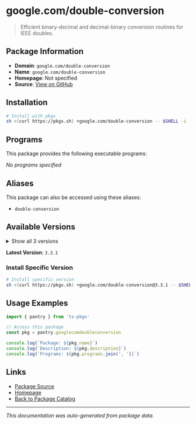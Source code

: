 # google.com/double-conversion

> Efficient binary-decimal and decimal-binary conversion routines for IEEE doubles.

## Package Information

- **Domain**: `google.com/double-conversion`
- **Name**: `google.com/double-conversion`
- **Homepage**: Not specified
- **Source**: [View on GitHub](https://github.com/pkgxdev/pantry/tree/main/projects/google.com/double-conversion/package.yml)

## Installation

```bash
# Install with pkgx
sh <(curl https://pkgx.sh) +google.com/double-conversion -- $SHELL -i
```

## Programs

This package provides the following executable programs:

*No programs specified*

## Aliases

This package can also be accessed using these aliases:

- `double-conversion`

## Available Versions

<details>
<summary>Show all 3 versions</summary>

- `3.3.1`, `3.3.0`, `3.2.1`

</details>

**Latest Version**: `3.3.1`

### Install Specific Version

```bash
# Install specific version
sh <(curl https://pkgx.sh) +google.com/double-conversion@3.3.1 -- $SHELL -i
```

## Usage Examples

```typescript
import { pantry } from 'ts-pkgx'

// Access this package
const pkg = pantry.googlecomdoubleconversion

console.log(`Package: ${pkg.name}`)
console.log(`Description: ${pkg.description}`)
console.log(`Programs: ${pkg.programs.join(', ')}`)
```

## Links

- [Package Source](https://github.com/pkgxdev/pantry/tree/main/projects/google.com/double-conversion/package.yml)
- [Homepage](#)
- [Back to Package Catalog](../package-catalog.md)

---

*This documentation was auto-generated from package data.*
